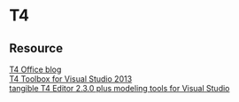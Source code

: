 # T4


## Resource
[T4 Office blog](http://blogs.msdn.com/b/t4/archive/2013/08/29/what-s-new-in-t4-for-visual-studio-2013.aspx)  
[T4 Toolbox for Visual Studio 2013](https://visualstudiogallery.msdn.microsoft.com/791817a4-eb9a-4000-9c85-972cc60fd5aa)  
[tangible T4 Editor 2.3.0 plus modeling tools for Visual Studio](http://t4-editor.tangible-engineering.com/Download_T4Editor_Plus_ModelingTools.html)   
